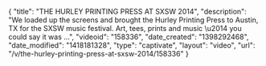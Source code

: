 {
    "title": "THE HURLEY PRINTING PRESS AT SXSW 2014",
    "description": "We loaded up the screens and brought the Hurley Printing Press to Austin, TX for the SXSW music festival. Art, tees, prints and music \u2014 you could say it was ...",
    "videoid": "158336",
    "date_created": "1398292468",
    "date_modified": "1418181328",
    "type": "captivate",
    "layout": "video",
    "url": "\/v\/the-hurley-printing-press-at-sxsw-2014\/158336"
}